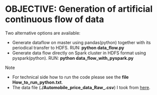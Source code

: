 # OBJECTIVE: Generation of artificial continuous flow of data
Two alternative options are available: 
* Generate dataflow on master using pandas(python) together with its periodical transfer to HDFS. RUN: **python data_flow.py**
* Generate data flow directly on Spark cluster in HDFS format using pyspark(python). RUN: **python data_flow_with_pyspark.py**
> [!NOTE]
> * For technical side how to run the code please see the **file How_to_run_python.txt**.
> * The data file (**./Automobile_price_data_Raw_.csv**) I took from [here](https://github.com/MicrosoftLearning/Principles-of-Machine-Learning-Python/blob/master/Module7/Automobile%20price%20data%20_Raw_.csv).

